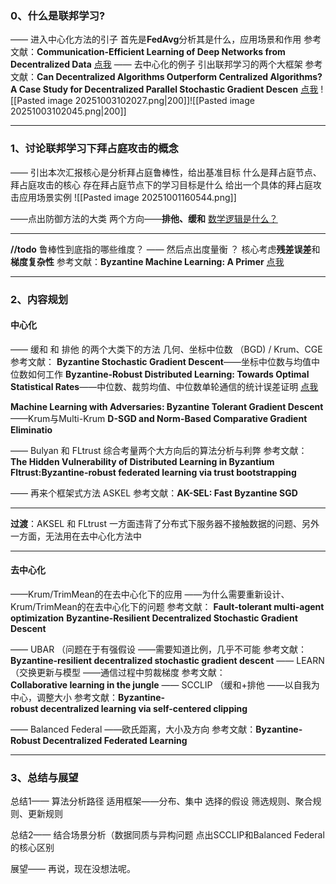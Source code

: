 ### 0、什么是联邦学习?
—— 进入中心化方法的引子
    首先是**FedAvg**分析其是什么，应用场景和作用
参考文献：**Communication-Efficient Learning of Deep Networks from Decentralized Data**
[点我](obsidian://open?vault=Note&file=%E8%AE%BA%E6%96%87%E7%A0%94%E7%A9%B6%2F2025.10.9%2F1%E3%80%81FedAvg)
—— 去中心化的例子
    引出联邦学习的两个大框架
参考文献：**Can Decentralized Algorithms Outperform Centralized Algorithms?A Case Study for Decentralized Parallel Stochastic Gradient Descen**
[点我](obsidian://open?vault=Note&file=%E8%AE%BA%E6%96%87%E7%A0%94%E7%A9%B6%2F2025.10.9%2F2%E3%80%81Can%20Decentralized%20Algorithms%20Outperform%20Centralized%20Algorithms.A%20Case%20Study%20for%20Decentralized%20Parallel%20Stochastic%20Gradient%20Descen)
![[Pasted image 20251003102027.png|200]]![[Pasted image 20251003102045.png|200]]
___
### 1、讨论联邦学习下拜占庭攻击的概念
——
引出本次汇报核心是分析拜占庭鲁棒性，给出基准目标
什么是拜占庭节点、拜占庭攻击的核心
存在拜占庭节点下的学习目标是什么
给出一个具体的拜占庭攻击应用场景实例
![[Pasted image 20251001160544.png]]

——点出防御方法的大类
    两个方向——**排他、缓和**
    [数学逻辑是什么？](obsidian://open?vault=Note&file=%E8%AE%BA%E6%96%87%E7%A0%94%E7%A9%B6%2F2025.10.9%2F3.1Byzantine%20Multi-Agent%20Optimization%E2%80%93%20Part%20I%E2%8B%86)
___
**//todo** 鲁棒性到底指的哪些维度？
—— 然后点出度量衡  ？ 
核心考虑**残差误差**和**梯度复杂性**
参考文献：**Byzantine Machine Learning: A Primer**
[点我](obsidian://open?vault=Note&file=%E8%AE%BA%E6%96%87%E7%A0%94%E7%A9%B6%2F2025.10.9%2F3%E3%80%81Byzantine%20Machine%20Learning%20A%20Primer)
___
### 2、内容规划
#### 中心化
—— 缓和 和 排他 的两个大类下的方法
几何、坐标中位数 （BGD)  /    Krum、CGE
参考文献：
**Byzantine Stochastic Gradient Descent**——坐标中位数与均值中位数如何工作
**Byzantine-Robust Distributed Learning: Towards Optimal Statistical Rates**——中位数、裁剪均值、中位数单轮通信的统计误差证明
[点我](obsidian://open?vault=Note&file=%E8%AE%BA%E6%96%87%E7%A0%94%E7%A9%B6%2F2025.10.9%2F4.%20%E5%9D%90%E6%A0%87%E4%B8%AD%E4%BD%8D%E6%95%B0%E4%B8%8E%E5%9D%87%E5%80%BC%E8%A3%81%E5%89%AA)

**Machine Learning with Adversaries: Byzantine Tolerant Gradient Descent**——Krum与Multi-Krum
**D-SGD and Norm-Based  Comparative Gradient Eliminatio**

—— Bulyan 和 FLtrust 综合考量两个大方向后的算法分析与利弊
参考文献：
**The Hidden Vulnerability of Distributed Learning in Byzantium**
**Fltrust:Byzantine-robust federated learning via trust bootstrapping**

—— 再来个框架式方法 ASKEL 
参考文献：**AK-SEL: Fast Byzantine SGD**
___
**过渡**：AKSEL 和 FLtrust 一方面违背了分布式下服务器不接触数据的问题、另外一方面，无法用在去中心化方法中
___
#### 去中心化
——Krum/TrimMean的在去中心化下的应用
——为什么需要重新设计、Krum/TrimMean的在去中心化下的问题
参考文献：
**Fault-tolerant multi-agent optimization**
**Byzantine-Resilient Decentralized Stochastic Gradient Descent**

—— UBAR （问题在于有强假设   ——需要知道比例，几乎不可能
参考文献：**Byzantine-resilient decentralized stochastic gradient descent**
—— LEARN （交换更新与模型     ——通信过程中剪裁梯度
参考文献：**Collaborative learning in the jungle**
—— SCCLIP （缓和+排他             ——以自我为中心，调整大小
参考文献：**Byzantine-robust decentralized learning via self-centered clipping**

—— Balanced Federal    ——欧氏距离，大小及方向
参考文献：**Byzantine-Robust Decentralized Federated Learning**
___
### 3、总结与展望
总结1—— 算法分析路径
适用框架——分布、集中
选择的假设
筛选规则、聚合规则、更新规则

总结2—— 结合场景分析（数据同质与异构问题
点出SCCLIP和Balanced Federal的核心区别

展望—— 再说，现在没想法呢。